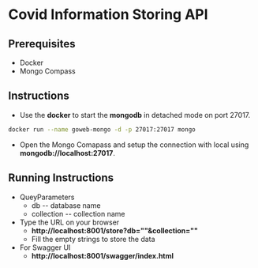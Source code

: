 # Covid Information Storing API

## Prerequisites
* Docker
* Mongo Compass

## Instructions
* Use the **docker** to start the **mongodb** in detached mode on port 27017.
```bash
docker run --name goweb-mongo -d -p 27017:27017 mongo
```
* Open the Mongo Comapass and setup the connection with local using **mongodb://localhost:27017**.

## Running Instructions
* QueyParameters
    * db -- database name
    * collection -- collection name 
* Type the URL on your browser
    * **http://localhost:8001/store?db=""&collection=""**
    * Fill the empty strings to store the data
* For Swagger UI
    * **http://localhost:8001/swagger/index.html**



